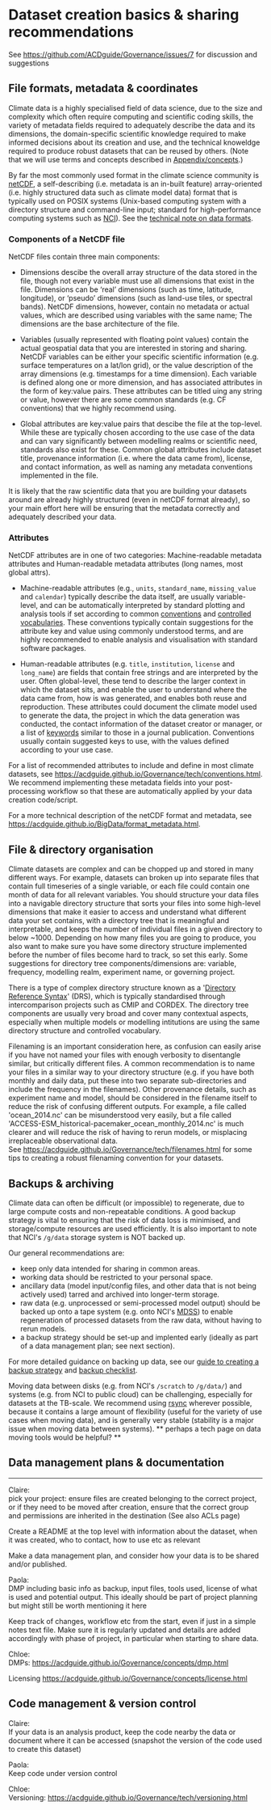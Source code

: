 # Dataset creation basics & sharing recommendations

See https://github.com/ACDguide/Governance/issues/7 for discussion and suggestions 


## File formats, metadata & coordinates

Climate data is a highly specialised field of data science, due to the size and complexity which often require computing and scientific coding skills, the variety of metadata fields required to adequately describe the data and its dimensions, the domain-specific scientific knowledge required to make informed decisions about its creation and use, and the technical knoweldge required to produce robust datasets that can be reused by others. (Note that we will use terms and concepts described in [Appendix/concepts](appendix/concepts.md).)

By far the most commonly used format in the climate science community is [netCDF](https://www.unidata.ucar.edu/software/netcdf/), a self-describing (i.e. metadata is an in-built feature) array-oriented (i.e. highly structured data such as climate model data) format that is typically used on POSIX systems (Unix-based computing system with a directory structure and command-line input; standard for high-performance computing systems such as [NCI](https://nci.org.au/)). See the [technical note on data formats](tech/data_formats.md).

### Components of a NetCDF file

NetCDF files contain three main components:

* Dimensions descibe the overall array structure of the data stored in the file, though not every variable must use all dimensions that exist in the file. Dimensions can be ‘real’ dimensions (such as time, latitude, longitude), or ‘pseudo’ dimensions (such as land-use tiles, or spectral bands). NetCDF dimensions, however, contain no metadata or actual values, which are described using variables with the same name; The dimensions are the base architecture of the file.

* Variables (usually represented with floating point values) contain the actual geospatial data that you are interested in storing and sharing. NetCDF variables can be either your specific scientific information (e.g. surface temperatures on a lat/lon grid), or the value description of the array dimensions (e.g. timestamps for a time dimension). Each variable is defined along one or more dimension, and has associated attributes in the form of key:value pairs. These attributes can be titled uing any string or value, however there are some common standards (e.g. CF conventions) that we highly recommend using.

* Global attributes are key:value pairs that descibe the file at the top-level. While these are typically chosen according to the use case of the data and can vary significantly between modelling realms or scientific need, standards also exist for these. Common global attributes include dataset title, provenance information (i.e. where the data came from), license, and contact information, as well as naming any metadata conventions implemented in the file.

It is likely that the raw scientific data that you are building your datasets around are already highly structured (even in netCDF format already), so your main effort here will be ensuring that the metadata correctly and adequately described your data. 

### Attributes

NetCDF attributes are in one of two categories: Machine-readable metadata attributes  and Human-readable metadata attributes (long names, most global attrs).

* Machine-readable attributes (e.g., `units`, `standard_name`, `missing_value` and `calendar`) typically describe the data itself, are usually variable-level, and can be automatically interpreted by standard plotting and analysis tools if set according to common [conventions](concepts/conventions.md) and [controlled vocabularies](concepts/controlled-vocab.md). These conventions typically contain suggestions for the attribute key and value using commonly understood terms, and are highly recommended to enable analysis and visualisation with standard software packages. 

* Human-readable attributes (e.g. `title`, `institution`, `license` and `long_name`) are fields that contain free strings and are interpreted by the user. Often global-level, these tend to describe the larger context in which the dataset sits, and enable the user to understand where the data came from, how is was generated, and enables both reuse and reproduction. These attributes could document the climate model used to generate the data, the project in which the data generation was conducted, the contact information of the dataset creator or manager, or a list of [keywords](tech/keywords) similar to those in a journal publication. Conventions usually contain suggested keys to use, with the values defined according to your use case.

For a list of recommended attributes to include and define in most climate datasets, see https://acdguide.github.io/Governance/tech/conventions.html. We recommend implementing these metadata fields into your post-processing workflow so that these are automatically applied by your data creation code/script. 

For a more technical description of the netCDF format and metadata, see https://acdguide.github.io/BigData/format_metadata.html.


## File & directory organisation

Climate datasets are complex and can be chopped up and stored in many different ways. For example, datasets can broken up into separate files that contain full timeseries of a single variable, or each file could contain one month of data for all relevant variables. You should structure your data files into a navigable directory structure that sorts your files into some high-level dimensions that make it easier to access and understand what different data your set contains, with a directory tree that is meaningful and interpretable, and keeps the number of individual files in a given directory to below ~1000. Depending on how many files you are going to produce, you also want to make sure you have some directory structure implemented before the number of files become hard to track, so set this early. Some suggestions for directory tree components/dimensions are: variable, frequency, modelling realm, experiment name, or governing project.

There is a type of complex directory structure known as a '[Directory Reference Syntax](https://acdguide.github.io/Governance/tech/drs.html)' (DRS), which is typically standardised through intercomparison projects such as CMIP and CORDEX. The directory tree components are usually very broad and cover many contextual aspects, especially when multiple models or modelling intitutions are using the same directory structure and controlled vocabulary.

Filenaming is an important consideration here, as confusion can easily arise if you have not named your files with enough verbosity to disentangle similar, but critically different files. A common recommendation is to name your files in a similar way to your directory structure (e.g. if you have both monthly and daily data, put these into two separate sub-directories and include the frequency in the filenames). Other provenance details, such as experiment name and model, should be considered in the filename itself to reduce the risk of confusing different outputs. For example, a file called 'ocean_2014.nc' can be misunderstood very easily, but a file called 'ACCESS-ESM_historical-pacemaker_ocean_monthly_2014.nc' is much clearer and will reduce the risk of having to rerun models, or misplacing irreplaceable observational data.  
See https://acdguide.github.io/Governance/tech/filenames.html for some tips to creating a robust filenaming convention for your datasets.


## Backups & archiving

Climate data can often be difficult (or impossible) to regenerate, due to large compute costs and non-repeatable conditions. A good backup strategy is vital to ensuring that the risk of data loss is minimised, and storage/compute resources are used efficiently. It is also important to note that NCI's `/g/data` storage system is NOT backed up.

Our general recommendations are:
* keep only data intended for sharing in common areas.
* working data should be restricted to your personal space.
* ancillary data (model input/config files, and other data that is not being actively used) tarred and archived into longer-term storage.
* raw data (e.g. unprocessed or semi-processed model output) should be backed up onto a tape system (e.g. onto NCI's [MDSS](https://acdguide.github.io/Governance/tech/massdata.html)) to enable regeneration of processed datasets from the raw data, without having to rerun models.
* a backup strategy should be set-up and implented early (ideally as part of a data management plan; see next section).

For more detailed guidance on backing up data, see our [guide to creating a backup strategy](https://acdguide.github.io/Governance/tech/backup.html) and [backup checklist](https://acdguide.github.io/Governance/tech/backup-checklist.html).

Moving data between disks (e.g. from NCI's `/scratch` to `/g/data/`) and systems (e.g. from NCI to public cloud) can be challenging, especially for datasets at the TB-scale. We recommend using [rsync](https://rsync.samba.org/) wherever possible, because it contains a large amount of flexibility (useful for the variety of use cases when moving data), and is generally very stable (stability is a major issue when moving data between systems). ** perhaps a tech page on data moving tools would be helpful? **

## Data management plans & documentation



---

Claire:  
pick your project: ensure files are created belonging to the correct project, or if they need to be moved after creation, ensure that the correct group and permissions are inherited in the destination (See also ACLs page)

Create a README at the top level with information about the dataset, when it was created, who to contact, how to use etc as relevant

Make a data management plan, and consider how your data is to be shared and/or published.

Paola:  
DMP including basic info as backup, input files, tools used, license of what is used and potential output. This ideally should be part of project planning but might still be worth mentioning it here

Keep track of changes, workflow etc from the start, even if just in a simple notes text file. Make sure it is regularly updated and details are added accordingly with phase of project, in particular when starting to share data.

Chloe:  
DMPs: https://acdguide.github.io/Governance/concepts/dmp.html

Licensing https://acdguide.github.io/Governance/concepts/license.html


## Code management & version control

Claire:  
If your data is an analysis product, keep the code nearby the data or document where it can be accessed (snapshot the version of the code used to create this dataset)

Paola:  
Keep code under version control

Chloe:  
Versioning: https://acdguide.github.io/Governance/tech/versioning.html
